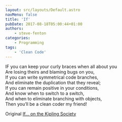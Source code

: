 ```yaml
---
layout: src/layouts/Default.astro
navMenu: false
title: 'If'
pubDate: 2017-08-18T05:00:44+01:00
authors:
    - steve-fenton
categories:
    - Programming
tags:
    - 'Clean Code'
---
```


IF you can keep your curly braces when all about you\
Are losing theirs and blaming bugs on you,\
If you can write symmetrical code branches,\
And eliminate the duplication that they reveal;\
If you can remain positive in your conditions,\
And know when to switch to a switch,\
And when to eliminate branching with objects,\
Then you’ll be a clean coder my friend!

Original [If… on the Kipling Society](http://www.kiplingsociety.co.uk/poems_if.htm)